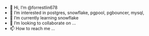 - 👋 Hi, I’m @forrestlin678
- 👀 I’m interested in postgres, snowflake, pgpool, pgbouncer, mysql, 
- 🌱 I’m currently learning snowflake
- 💞️ I’m looking to collaborate on ...
- 📫 How to reach me ...

<!---
forrestlin678/forrestlin678 is a ✨ special ✨ repository because its `README.md` (this file) appears on your GitHub profile.
You can click the Preview link to take a look at your changes.
--->
